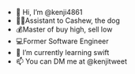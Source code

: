 - 👋 Hi, I’m @kenji4861
- 🐕‍🦺Assistant to Cashew, the dog
- 💰Master of buy high, sell low
- 💻Former Software Engineer
- 🌱 I’m currently learning swift
- 📫 You can DM me at @kenjitweet
